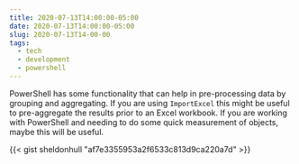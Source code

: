 ```yaml
---
title: 2020-07-13T14:00:00-05:00
date: 2020-07-13T14:00:00-05:00
slug: 2020-07-13T14-00-00
tags:
  - tech
  - development
  - powershell
---
```

PowerShell has some functionality that can help in pre-processing data by grouping and aggregating.
If you are using `ImportExcel` this might be useful to pre-aggregate the results prior to an Excel workbook.
If you are working with PowerShell and needing to do some quick measurement of objects, maybe this will be useful.

{{< gist sheldonhull  "af7e3355953a2f6533c813d9ca220a7d" >}}
